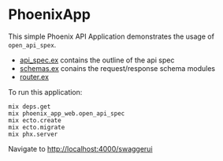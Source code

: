 # PhoenixApp

This simple Phoenix API Application demonstrates the usage of `open_api_spex`.

- [api_spec.ex](lib/phoenix_app_web/api_spec.ex) contains the outline of the api spec
- [schemas.ex](lib/phoenix_app_web/schemas.ex) conains the request/response schema modules
- [router.ex](lib/phoenix_app_web/router.ex)


To run this application:

```
mix deps.get
mix phoenix_app_web.open_api_spec
mix ecto.create
mix ecto.migrate
mix phx.server
```

Navigate to [http://localhost:4000/swaggerui](http://localhost:4000/swaggerui)
